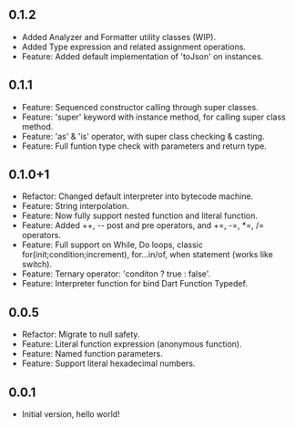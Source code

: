 ## 0.1.2

- Added Analyzer and Formatter utility classes (WIP).
- Added Type expression and related assignment operations.
- Feature: Added default implementation of 'toJson' on instances.

## 0.1.1

- Feature: Sequenced constructor calling through super classes.
- Feature: 'super' keyword with instance method, for calling super class method.
- Feature: 'as' & 'is' operator, with super class checking & casting.
- Feature: Full funtion type check with parameters and return type.

## 0.1.0+1

- Refactor: Changed default interpreter into bytecode machine.
- Feature: String interpolation.
- Feature: Now fully support nested function and literal function.
- Feature: Added ++, -- post and pre operators, and +=, -=, \*=, /= operators.
- Feature: Full support on While, Do loops, classic for(init;condition;increment), for...in/of, when statement (works like switch).
- Feature: Ternary operator: 'conditon ? true : false'.
- Feature: Interpreter function for bind Dart Function Typedef.

## 0.0.5

- Refactor: Migrate to null safety.
- Feature: Literal function expression (anonymous function).
- Feature: Named function parameters.
- Feature: Support literal hexadecimal numbers.

## 0.0.1

- Initial version, hello world!
